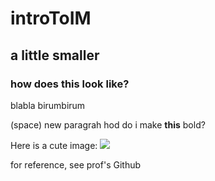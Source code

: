 # introToIM
## a little smaller
### how does this look like?
blabla
birumbirum

(space) new paragrah
hod do i make **this** bold?

Here is a cute image:
![](https://user-images.githubusercontent.com/78426894/119457682-ffb2bc80-bd4c-11eb-86e1-997ef6289953.png)

for reference, see prof's Github

